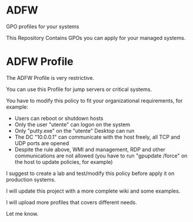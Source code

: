# ADFW
GPO profiles for your systems

This Repository Contains GPOs you can apply for your managed systems.

# ADFW Profile
The ADFW Profile is very restrictive.

You can use this Profile for jump servers or critical systems.

You have to modify this policy to fit your organizational requirements, for example:
- Users can reboot or shutdown hosts
- Only the user "utente" can logon on the system
- Only "putty.exe" on the "utente" Desktop can run
- The DC "10.0.0.1" can communicate with the host freely, all TCP and UDP ports are opened
- Despite the rule above, WMI and management, RDP and other communications are not allowed (you have to run "gpupdate /force" on the host to update policies, for example)

I suggest to create a lab and test/modify this policy before apply it on production systems.

I will update this project with a more complete wiki and some examples.

I will upload more profiles that covers different needs.

Let me know.
